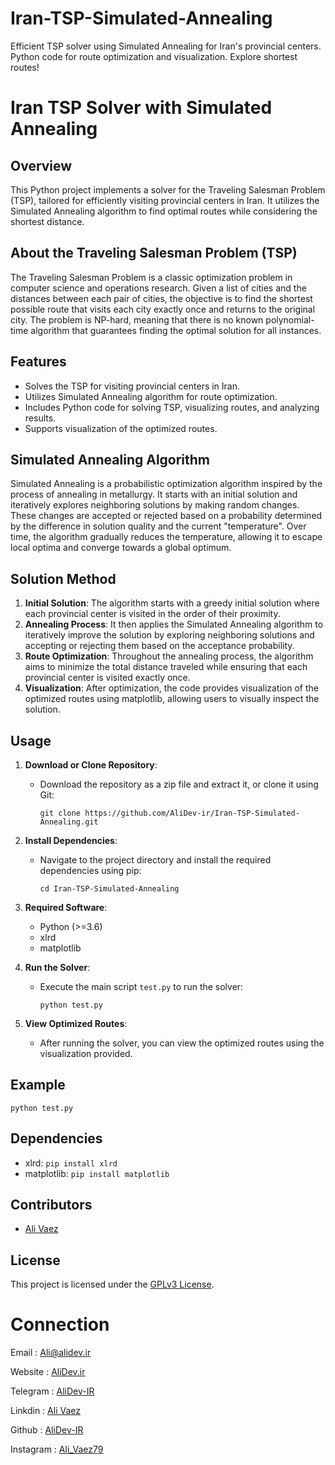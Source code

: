 # Iran-TSP-Simulated-Annealing
Efficient TSP solver using Simulated Annealing for Iran's provincial centers. Python code for route optimization and visualization. Explore shortest routes!

# Iran TSP Solver with Simulated Annealing

## Overview
This Python project implements a solver for the Traveling Salesman Problem (TSP), tailored for efficiently visiting provincial centers in Iran. It utilizes the Simulated Annealing algorithm to find optimal routes while considering the shortest distance.

## About the Traveling Salesman Problem (TSP)
The Traveling Salesman Problem is a classic optimization problem in computer science and operations research. Given a list of cities and the distances between each pair of cities, the objective is to find the shortest possible route that visits each city exactly once and returns to the original city. The problem is NP-hard, meaning that there is no known polynomial-time algorithm that guarantees finding the optimal solution for all instances.

## Features
- Solves the TSP for visiting provincial centers in Iran.
- Utilizes Simulated Annealing algorithm for route optimization.
- Includes Python code for solving TSP, visualizing routes, and analyzing results.
- Supports visualization of the optimized routes.

## Simulated Annealing Algorithm
Simulated Annealing is a probabilistic optimization algorithm inspired by the process of annealing in metallurgy. It starts with an initial solution and iteratively explores neighboring solutions by making random changes. These changes are accepted or rejected based on a probability determined by the difference in solution quality and the current "temperature". Over time, the algorithm gradually reduces the temperature, allowing it to escape local optima and converge towards a global optimum.

## Solution Method
1. **Initial Solution**: The algorithm starts with a greedy initial solution where each provincial center is visited in the order of their proximity.
2. **Annealing Process**: It then applies the Simulated Annealing algorithm to iteratively improve the solution by exploring neighboring solutions and accepting or rejecting them based on the acceptance probability.
3. **Route Optimization**: Throughout the annealing process, the algorithm aims to minimize the total distance traveled while ensuring that each provincial center is visited exactly once.
4. **Visualization**: After optimization, the code provides visualization of the optimized routes using matplotlib, allowing users to visually inspect the solution.

## Usage
1. **Download or Clone Repository**:  
   - Download the repository as a zip file and extract it, or clone it using Git:
     ```
     git clone https://github.com/AliDev-ir/Iran-TSP-Simulated-Annealing.git
     ```

2. **Install Dependencies**:  
   - Navigate to the project directory and install the required dependencies using pip:
     ```
     cd Iran-TSP-Simulated-Annealing
     ```

3. **Required Software**:
   - Python (>=3.6)
   - xlrd
   - matplotlib

4. **Run the Solver**:  
   - Execute the main script `test.py` to run the solver:
     ```
     python test.py
     ```

5. **View Optimized Routes**:  
   - After running the solver, you can view the optimized routes using the visualization provided.

## Example
```
python test.py
```

## Dependencies
- xlrd: `pip install xlrd`
- matplotlib: `pip install matplotlib`

## Contributors
- [Ali Vaez](https://github.com/AliDev-IR)

## License
This project is licensed under the [GPLv3 License](LICENSE).


# Connection

Email : Ali@alidev.ir

Website : [AliDev.ir](https://www.AliDev.ir)

Telegram : [AliDev-IR](https://t.me/AliDev_IR)

Linkdin : [Ali Vaez](https://www.linkedin.com/in/ali-vaez-568436298)

Github : [AliDev-IR](https://github.com/AliDev-ir)

Instagram : [Ali_Vaez79](https://instagram.com/Ali_Vaez79)

